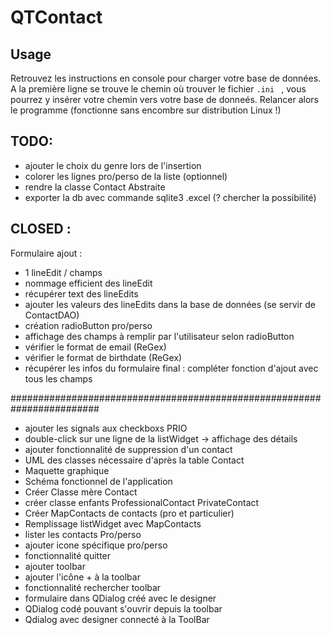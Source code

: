 # QTContact

## Usage

Retrouvez les instructions en console pour charger votre base de données.
A la première ligne se trouve le chemin où trouver le fichier `.ini ` , vous pourrez y insérer votre chemin vers votre base de donneés.
Relancer alors le programme (fonctionne sans encombre sur distribution Linux !)


## TODO:

- ajouter le choix du genre lors de l'insertion
- colorer les lignes pro/perso de la liste (optionnel)
- rendre la classe Contact Abstraite
- exporter la db avec commande sqlite3 .excel (? chercher la possibilité)



## CLOSED :

Formulaire ajout :
- 1 lineEdit / champs 
- nommage efficient des lineEdit
- récupérer text des lineEdits
- ajouter les valeurs des lineEdits dans la base de données (se servir de ContactDAO)
- création radioButton pro/perso
- affichage des champs à remplir par l'utilisateur selon radioButton
- vérifier le format de email (ReGex)
- vérifier le format de birthdate (ReGex) 
- récupérer les infos du formulaire final : compléter fonction d'ajout avec tous les champs

########################################################################

- ajouter les signals aux checkboxs PRIO
- double-click sur une ligne de la listWidget -> affichage des détails 
- ajouter fonctionnalité de suppression d'un contact
- UML des classes nécessaire d'après la table Contact
- Maquette graphique
- Schéma fonctionnel de l'application
- Créer Classe mère Contact
- créer classe enfants ProfessionalContact PrivateContact
- Créer MapContacts de contacts (pro et particulier)
- Remplissage listWidget avec MapContacts 
- lister les contacts Pro/perso
- ajouter icone spécifique pro/perso
- fonctionnalité quitter
- ajouter toolbar
- ajouter l'icône + à la toolbar
- fonctionnalité rechercher toolbar﻿
- formulaire dans QDialog créé avec le designer
- QDialog codé pouvant s'ouvrir depuis la toolbar
- Qdialog avec designer connecté à la ToolBar
